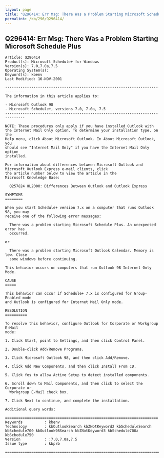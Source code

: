 ```yaml
---
layout: page
title: "Q296414: Err Msg: There Was a Problem Starting Microsoft Schedule Plus"
permalink: /kb/296/Q296414/
---
```


## Q296414: Err Msg: There Was a Problem Starting Microsoft Schedule Plus

	Article: Q296414
	Product(s): Microsoft Schedule+ for Windows
	Version(s): 7.0,7.0a,7.5
	Operating System(s): 
	Keyword(s): kbenv
	Last Modified: 16-NOV-2001
	
	-------------------------------------------------------------------------------
	The information in this article applies to:
	
	- Microsoft Outlook 98 
	- Microsoft Schedule+, versions 7.0, 7.0a, 7.5 
	-------------------------------------------------------------------------------
	
	NOTE: These procedures only apply if you have installed Outlook with 
	the Internet Mail Only option. To determine your installation type, on the 
	Help menu, click About Microsoft Outlook. In About Microsoft Outlook, you 
	should see "Internet Mail Only" if you have the Internet Mail Only option 
	installed.
	
	For information about differences between Microsoft Outlook and 
	Microsoft Outlook Express e-mail clients, click 
	the article number below to view the article in the 
	Microsoft Knowledge Base:
	
	  Q257824 OL2000: Differences Between Outlook and Outlook Express
	
	SYMPTOMS
	========
	
	When you start Schedule+ version 7.x on a computer that runs Outlook 98, you may
	receive one of the following error messages:
	
	  There was a problem starting Microsoft Schedule Plus. An unexpected error has
	  occurred.
	
	or
	
	  There was a problem starting Microsoft Outlook Calendar. Memory is low. Close
	  some windows before continuing.
	
	This behavior occurs on computers that run Outlook 98 Internet Only Mode.
	
	CAUSE
	=====
	
	This behavior can occur if Schedule+ 7.x is configured for Group-Enabled mode
	and Outlook is configured for Internet Mail Only mode.
	
	RESOLUTION
	==========
	
	To resolve this behavior, configure Outlook for Corporate or Workgroup E-Mail
	mode:
	
	1. Click Start, point to Settings, and then click Control Panel.
	
	2. Double-click Add/Remove Programs.
	
	3. Click Microsoft Outlook 98, and then click Add/Remove.
	
	4. Click Add New Components, and then click Install From CD.
	
	5. Click Yes to allow Active Setup to detect installed components.
	
	6. Scroll down to Mail Components, and then click to select the Corporate or
	  Workgroup E-Mail check box.
	
	7. Click Next to continue, and complete the installation.
	
	Additional query words:
	
	======================================================================
	Keywords          : kbenv 
	Technology        : kbOutlookSearch kbZNotKeyword2 kbScheduleSearch kbSchedule700 kbOutlook98Search kbZNotKeyword3 kbSchedule700a kbSchedule750
	Version           : :7.0,7.0a,7.5
	Issue type        : kbprb
	
	=============================================================================
	
